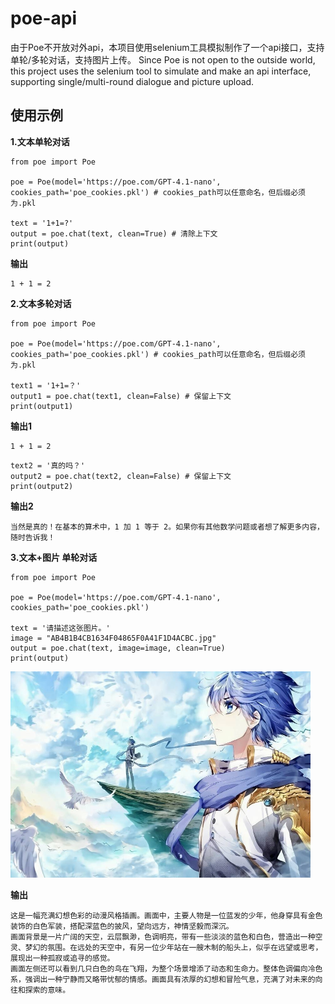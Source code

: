 # poe-api
由于Poe不开放对外api，本项目使用selenium工具模拟制作了一个api接口，支持单轮/多轮对话，支持图片上传。
Since Poe is not open to the outside world, this project uses the selenium tool to simulate and make an api interface, supporting single/multi-round dialogue and picture upload.

## 使用示例
**1.文本单轮对话**
```
from poe import Poe

poe = Poe(model='https://poe.com/GPT-4.1-nano', cookies_path='poe_cookies.pkl') # cookies_path可以任意命名，但后缀必须为.pkl

text = '1+1=?'
output = poe.chat(text, clean=True) # 清除上下文
print(output)
```
**输出**
```
1 + 1 = 2
```

**2.文本多轮对话**
```
from poe import Poe

poe = Poe(model='https://poe.com/GPT-4.1-nano', cookies_path='poe_cookies.pkl') # cookies_path可以任意命名，但后缀必须为.pkl

text1 = '1+1=？'
output1 = poe.chat(text1, clean=False) # 保留上下文
print(output1)
```
**输出1**
```
1 + 1 = 2
```

```
text2 = '真的吗？'
output2 = poe.chat(text2, clean=False) # 保留上下文
print(output2)
```
**输出2**
```
当然是真的！在基本的算术中，1 加 1 等于 2。如果你有其他数学问题或者想了解更多内容，随时告诉我！
```


**3.文本+图片 单轮对话**
```
from poe import Poe

poe = Poe(model='https://poe.com/GPT-4.1-nano', cookies_path='poe_cookies.pkl')

text = '请描述这张图片。'
image = "AB4B1B4CB1634F04865F0A41F1D4ACBC.jpg"
output = poe.chat(text, image=image, clean=True)
print(output)
```
<img src="AB4B1B4CB1634F04865F0A41F1D4ACBC.jpg" width="480" height="330">

**输出**
```
这是一幅充满幻想色彩的动漫风格插画。画面中，主要人物是一位蓝发的少年，他身穿具有金色装饰的白色军装，搭配深蓝色的披风，望向远方，神情坚毅而深沉。
画面背景是一片广阔的天空，云层飘渺，色调明亮，带有一些淡淡的蓝色和白色，营造出一种空灵、梦幻的氛围。在远处的天空中，有另一位少年站在一艘木制的船头上，似乎在远望或思考，展现出一种孤寂或追寻的感觉。
画面左侧还可以看到几只白色的鸟在飞翔，为整个场景增添了动态和生命力。整体色调偏向冷色系，强调出一种宁静而又略带忧郁的情感。画面具有浓厚的幻想和冒险气息，充满了对未来的向往和探索的意味。
```

